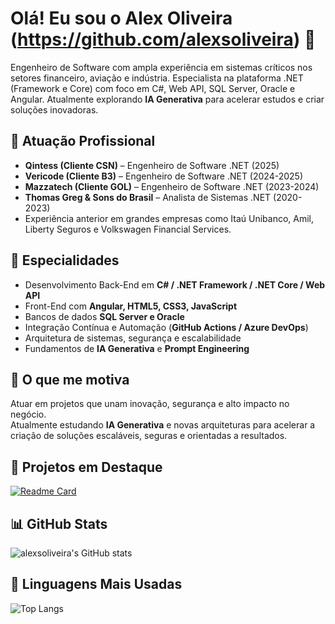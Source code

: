 # Olá! Eu sou o Alex Oliveira (https://github.com/alexsoliveira) 👋

Engenheiro de Software com ampla experiência em sistemas críticos nos setores financeiro, aviação e indústria. Especialista na plataforma .NET (Framework e Core) com foco em C#, Web API, SQL Server, Oracle e Angular. Atualmente explorando **IA Generativa** para acelerar estudos e criar soluções inovadoras.

## 🏢 Atuação Profissional

- **Qintess (Cliente CSN)** – Engenheiro de Software .NET (2025)  
- **Vericode (Cliente B3)** – Engenheiro de Software .NET (2024-2025)  
- **Mazzatech (Cliente GOL)** – Engenheiro de Software .NET (2023-2024)  
- **Thomas Greg & Sons do Brasil** – Analista de Sistemas .NET (2020-2023)  
- Experiência anterior em grandes empresas como Itaú Unibanco, Amil, Liberty Seguros e Volkswagen Financial Services.

## 📱 Especialidades

- Desenvolvimento Back-End em **C# / .NET Framework / .NET Core / Web API**  
- Front-End com **Angular, HTML5, CSS3, JavaScript**  
- Bancos de dados **SQL Server e Oracle**  
- Integração Contínua e Automação (**GitHub Actions / Azure DevOps**)  
- Arquitetura de sistemas, segurança e escalabilidade  
- Fundamentos de **IA Generativa** e **Prompt Engineering**

## 🚀 O que me motiva

Atuar em projetos que unam inovação, segurança e alto impacto no negócio.  
Atualmente estudando **IA Generativa** e novas arquiteturas para acelerar a criação de soluções escaláveis, seguras e orientadas a resultados.

## 📌 Projetos em Destaque

[![Readme Card](https://github-readme-stats.vercel.app/api/pin/?username=alexsoliveira&repo=mba-ia-desafio-ingestao-busca&theme=dark)](https://github.com/alexsoliveira/mba-ia-desafio-ingestao-busca)

## 📊 GitHub Stats

![alexsoliveira's GitHub stats](https://github-readme-stats.vercel.app/api?username=alexsoliveira&show_icons=true&theme=dark)

## 🧠 Linguagens Mais Usadas

![Top Langs](https://github-readme-stats.vercel.app/api/top-langs?username=alexsoliveira&layout=compact&theme=dark)

